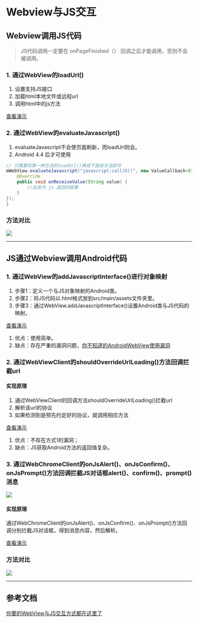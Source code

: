 # Webview与JS交互

## Webview调用JS代码

> JS代码调用一定要在 onPageFinished（） 回调之后才能调用，否则不会被调用。

### 1. 通过WebView的loadUrl() 
  1. 设置支持JS接口
  2. 加载html本地文件或远程url
  3. 调用html中的js方法

[查看演示](doc/WebviewLoadUrl.md)


### 2. 通过WebView的evaluateJavascript()
1. evaluateJavascript不会使页面刷新，而loadUrl则会。
2. Android 4.4 后才可使用

```java
// 只需要将第一种方法的loadUrl()换成下面该方法即可
mWebView.evaluateJavascript("javascript:callJS()", new ValueCallback<String>() {
    @Override
    public void onReceiveValue(String value) {
        //此处为 js 返回的结果
    }
});
}
```

### 方法对比
![](https://img-blog.csdnimg.cn/img_convert/b7c70efb0bb2dd1f58b0bd4144c6b66c.png)

***

## JS通过Webview调用Android代码

### 1. 通过WebView的addJavascriptInterface()进行对象映射
1. 步骤1：定义一个与JS对象映射的Android类。
2. 步骤2：将JS代码以.html格式放到src/main/assets文件夹里。
3. 步骤3：通过WebView.addJavascriptInterface()设置Android类与JS代码的映射。

[查看演示](doc/AndroidJS对象映射.md)

1. 优点：使用简单。
2. 缺点：存在严重的漏洞问题，[你不知道的AndroidWebView使用漏洞](https://www.jianshu.com/p/3a345d27cd42)

### 2. 通过WebViewClient的shouldOverrideUrlLoading()方法回调拦截url
#### 实现原理
1. 通过WebViewClient的回调方法shouldOverrideUrlLoading()拦截url
2. 解析该url的协议
3. 如果检测到是预先约定好的协议，就调用相应方法

[查看演示](doc/shouldOverrideUrlLoadingl拦截.md)

1. 优点：不存在方式1的漏洞；
2. 缺点：JS获取Android方法的返回值复杂。

### 3. 通过WebChromeClient的onJsAlert()、onJsConfirm()、onJsPrompt()方法回调拦截JS对话框alert()、confirm()、prompt()消息
![](https://img-blog.csdnimg.cn/img_convert/b72493887a9a20861f5552fd6a60b336.png)

#### 实现原理
通过WebChromeClient的onJsAlert()、onJsConfirm()、onJsPrompt()方法回调分别拦截JS对话框，得到消息内容，然后解析。

[查看演示](doc/拦截JS的输入框prompt.md)

### 方法对比
![](https://img-blog.csdnimg.cn/img_convert/50749cb08063a2335e3523cf751300ae.png)

***

## 参考文档
[你要的WebView与JS交互方式都在这里了](https://blog.csdn.net/carson_ho/article/details/64904691)

